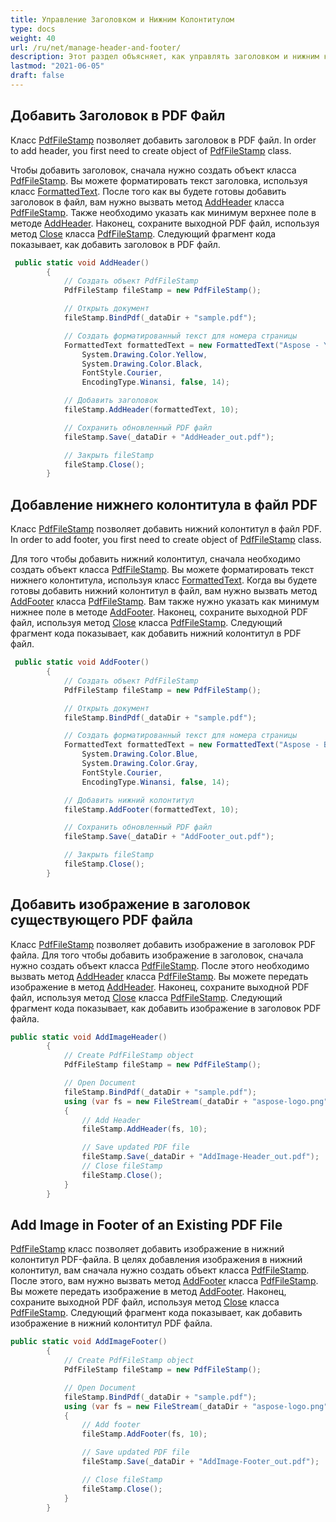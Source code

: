 ```yaml
---
title: Управление Заголовком и Нижним Колонтитулом
type: docs
weight: 40
url: /ru/net/manage-header-and-footer/
description: Этот раздел объясняет, как управлять заголовком и нижним колонтитулом с помощью Aspose.PDF Facades, используя класс PdfFileStamp.
lastmod: "2021-06-05"
draft: false
---
```


## Добавить Заголовок в PDF Файл

Класс [PdfFileStamp](https://reference.aspose.com/pdf/net/aspose.pdf.facades/pdffilestamp/constructors/main) позволяет добавить заголовок в PDF файл. In order to add header, you first need to create object of [PdfFileStamp](https://reference.aspose.com/pdf/net/aspose.pdf.facades/pdffilestamp/constructors/main) class.

Чтобы добавить заголовок, сначала нужно создать объект класса [PdfFileStamp](https://reference.aspose.com/pdf/net/aspose.pdf.facades/pdffilestamp/constructors/main). Вы можете форматировать текст заголовка, используя класс [FormattedText](https://reference.aspose.com/pdf/net/aspose.pdf.facades/formattedtext). После того как вы будете готовы добавить заголовок в файл, вам нужно вызвать метод [AddHeader](https://reference.aspose.com/pdf/net/aspose.pdf.facades.pdffilestamp/addheader/methods/4) класса [PdfFileStamp](https://reference.aspose.com/pdf/net/aspose.pdf.facades.pdffilestamp/constructors/main). Также необходимо указать как минимум верхнее поле в методе [AddHeader](https://reference.aspose.com/pdf/net/aspose.pdf.facades.pdffilestamp/addheader/methods/4). Наконец, сохраните выходной PDF файл, используя метод [Close](https://reference.aspose.com/pdf/net/aspose.pdf.facades/facade/methods/close) класса [PdfFileStamp](https://reference.aspose.com/pdf/net/aspose.pdf.facades.pdffilestamp/constructors/main). Следующий фрагмент кода показывает, как добавить заголовок в PDF файл.

```csharp
 public static void AddHeader()
        {
            // Создать объект PdfFileStamp
            PdfFileStamp fileStamp = new PdfFileStamp();

            // Открыть документ
            fileStamp.BindPdf(_dataDir + "sample.pdf");

            // Создать форматированный текст для номера страницы
            FormattedText formattedText = new FormattedText("Aspose - Your File Format Experts!",
                System.Drawing.Color.Yellow,
                System.Drawing.Color.Black,
                FontStyle.Courier,
                EncodingType.Winansi, false, 14);

            // Добавить заголовок
            fileStamp.AddHeader(formattedText, 10);

            // Сохранить обновленный PDF файл
            fileStamp.Save(_dataDir + "AddHeader_out.pdf");

            // Закрыть fileStamp
            fileStamp.Close();
        }
```
## Добавление нижнего колонтитула в файл PDF

Класс [PdfFileStamp](https://reference.aspose.com/pdf/net/aspose.pdf.facades/pdffilestamp/constructors/main) позволяет добавить нижний колонтитул в файл PDF. In order to add footer, you first need to create object of [PdfFileStamp](https://reference.aspose.com/pdf/net/aspose.pdf.facades/pdffilestamp/constructors/main) class.

Для того чтобы добавить нижний колонтитул, сначала необходимо создать объект класса [PdfFileStamp](https://reference.aspose.com/pdf/net/aspose.pdf.facades/pdffilestamp/constructors/main). Вы можете форматировать текст нижнего колонтитула, используя класс [FormattedText](https://reference.aspose.com/pdf/net/aspose.pdf.facades/formattedtext). Когда вы будете готовы добавить нижний колонтитул в файл, вам нужно вызвать метод [AddFooter](https://reference.aspose.com/pdf/net/aspose.pdf.facades/pdffilestamp/methods/addfooter/index) класса [PdfFileStamp](https://reference.aspose.com/pdf/net/aspose.pdf.facades/pdffilestamp/constructors/main). Вам также нужно указать как минимум нижнее поле в методе [AddFooter](https://reference.aspose.com/pdf/net/aspose.pdf.facades/pdffilestamp/methods/addfooter/index). Наконец, сохраните выходной PDF файл, используя метод [Close](https://reference.aspose.com/pdf/net/aspose.pdf.facades/facade/methods/close) класса [PdfFileStamp](https://reference.aspose.com/pdf/net/aspose.pdf.facades/pdffilestamp/constructors/main). Следующий фрагмент кода показывает, как добавить нижний колонтитул в PDF файл.

```csharp
 public static void AddFooter()
        {
            // Создать объект PdfFileStamp
            PdfFileStamp fileStamp = new PdfFileStamp();

            // Открыть документ
            fileStamp.BindPdf(_dataDir + "sample.pdf");

            // Создать форматированный текст для номера страницы
            FormattedText formattedText = new FormattedText("Aspose - Ваши эксперты по файловым форматам!",
                System.Drawing.Color.Blue,
                System.Drawing.Color.Gray,
                FontStyle.Courier,
                EncodingType.Winansi, false, 14);

            // Добавить нижний колонтитул
            fileStamp.AddFooter(formattedText, 10);

            // Сохранить обновленный PDF файл
            fileStamp.Save(_dataDir + "AddFooter_out.pdf");

            // Закрыть fileStamp
            fileStamp.Close();
        }
```
## Добавить изображение в заголовок существующего PDF файла

Класс [PdfFileStamp](https://reference.aspose.com/pdf/net/aspose.pdf.facades/pdffilestamp/constructors/main) позволяет добавить изображение в заголовок PDF файла. Для того чтобы добавить изображение в заголовок, сначала нужно создать объект класса [PdfFileStamp](https://reference.aspose.com/pdf/net/aspose.pdf.facades/pdffilestamp/constructors/main). После этого необходимо вызвать метод [AddHeader](https://reference.aspose.com/pdf/net/aspose.pdf.facades.pdffilestamp/addheader/methods/4) класса [PdfFileStamp](https://reference.aspose.com/pdf/net/aspose.pdf.facades/pdffilestamp/constructors/main). Вы можете передать изображение в метод [AddHeader](https://reference.aspose.com/pdf/net/aspose.pdf.facades.pdffilestamp/addheader/methods/4). Наконец, сохраните выходной PDF файл, используя метод [Close](https://reference.aspose.com/pdf/net/aspose.pdf.facades/facade/methods/close) класса [PdfFileStamp](https://reference.aspose.com/pdf/net/aspose.pdf.facades/pdffilestamp/constructors/main). Следующий фрагмент кода показывает, как добавить изображение в заголовок PDF файла.

```csharp
public static void AddImageHeader()
        {
            // Create PdfFileStamp object
            PdfFileStamp fileStamp = new PdfFileStamp();

            // Open Document
            fileStamp.BindPdf(_dataDir + "sample.pdf");
            using (var fs = new FileStream(_dataDir + "aspose-logo.png", FileMode.Open))
            {
                // Add Header
                fileStamp.AddHeader(fs, 10);

                // Save updated PDF file
                fileStamp.Save(_dataDir + "AddImage-Header_out.pdf");
                // Close fileStamp
                fileStamp.Close();
            }
        }
```
## Add Image in Footer of an Existing PDF File

[PdfFileStamp](https://reference.aspose.com/pdf/net/aspose.pdf.facades/pdffilestamp/constructors/main) класс позволяет добавить изображение в нижний колонтитул PDF-файла. В целях добавления изображения в нижний колонтитул, вам сначала нужно создать объект класса [PdfFileStamp](https://reference.aspose.com/pdf/net/aspose.pdf.facades/pdffilestamp/constructors/main). После этого, вам нужно вызвать метод [AddFooter](https://reference.aspose.com/pdf/net/aspose.pdf.facades/pdffilestamp/methods/addfooter/index) класса [PdfFileStamp](https://reference.aspose.com/pdf/net/aspose.pdf.facades/pdffilestamp/constructors/main). Вы можете передать изображение в метод [AddFooter](https://reference.aspose.com/pdf/net/aspose.pdf.facades/pdffilestamp/methods/addfooter/index). Наконец, сохраните выходной PDF файл, используя метод [Close](https://reference.aspose.com/pdf/net/aspose.pdf.facades/facade/methods/close) класса [PdfFileStamp](https://reference.aspose.com/pdf/net/aspose.pdf.facades/pdffilestamp/constructors/main). Следующий фрагмент кода показывает, как добавить изображение в нижний колонтитул PDF файла.

```csharp
public static void AddImageFooter()
        {
            // Create PdfFileStamp object
            PdfFileStamp fileStamp = new PdfFileStamp();

            // Open Document
            fileStamp.BindPdf(_dataDir + "sample.pdf");
            using (var fs = new FileStream(_dataDir + "aspose-logo.png", FileMode.Open))
            {
                // Add footer
                fileStamp.AddFooter(fs, 10);

                // Save updated PDF file
                fileStamp.Save(_dataDir + "AddImage-Footer_out.pdf");

                // Close fileStamp
                fileStamp.Close();
            }
        }
```